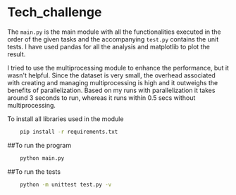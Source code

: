 # Tech_challenge

The `main.py` is the main module with all the functionalities executed in the order of the given tasks and the accompanying `test.py` contains the unit tests. I have used pandas for all the analysis and matplotlib to plot the result.

I tried to use the multiprocessing module to enhance the performance, but it wasn't helpful. Since the dataset is very small, the overhead associated with creating and managing multiprocessing is high and it outweighs the benefits of parallelization. Based on my runs with parallelization it takes around 3 seconds to run, whereas it runs within 0.5 secs without multiprocessing.

To install all libraries used in the module
```bash
    pip install -r requirements.txt
```
##To run the program
```bash
    python main.py
```
##To run the tests
```bash
    python -m unittest test.py -v
```
